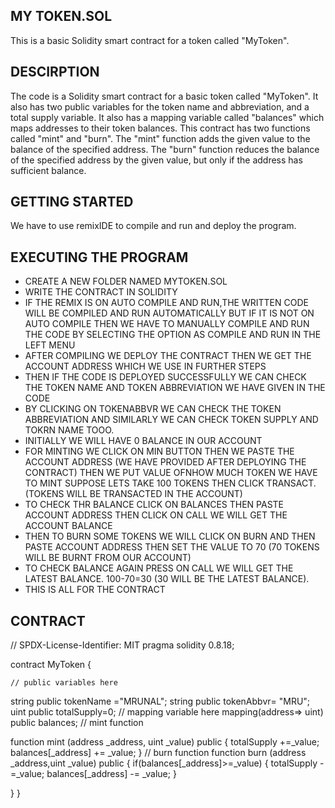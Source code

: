 ## MY TOKEN.SOL
This is a basic Solidity smart contract for a token called "MyToken". 

## DESCIRPTION
The code is a Solidity smart contract for a basic token called "MyToken". It also has two public variables for the token name and abbreviation, and a total supply variable. It also has a mapping variable called "balances" which maps addresses to their token balances.
This contract has two functions called "mint" and "burn". The "mint" function  adds the given value to the balance of the specified address. The "burn" function  reduces the balance of the specified address by the given value, but only if the address has sufficient balance.

## GETTING STARTED
We have to use remixIDE to compile and run and deploy the program.

## EXECUTING THE PROGRAM
* CREATE A NEW FOLDER NAMED MYTOKEN.SOL
* WRITE THE CONTRACT IN SOLIDITY 
* IF THE REMIX IS ON AUTO COMPILE AND RUN,THE WRITTEN CODE WILL BE COMPILED AND RUN AUTOMATICALLY BUT IF IT IS NOT ON AUTO COMPILE THEN WE HAVE TO MANUALLY COMPILE AND   RUN THE CODE BY SELECTING THE OPTION AS COMPILE AND RUN IN THE LEFT MENU
* AFTER COMPILING WE DEPLOY THE CONTRACT THEN WE GET THE ACCOUNT ADDRESS WHICH WE USE IN FURTHER STEPS
* THEN IF THE CODE IS DEPLOYED SUCCESSFULLY WE CAN CHECK THE TOKEN NAME AND TOKEN ABBREVIATION WE HAVE GIVEN IN THE CODE 
* BY CLICKING ON TOKENABBVR WE CAN CHECK THE TOKEN ABBREVIATION AND SIMILARLY WE CAN CHECK TOKEN SUPPLY AND TOKRN NAME TOOO.
* INITIALLY WE WILL HAVE 0 BALANCE IN OUR ACCOUNT 
* FOR MINTING WE CLICK ON MIN BUTTON THEN WE PASTE THE ACCOUNT ADDRESS (WE HAVE PROVIDED AFTER DEPLOYING THE CONTRACT) THEN WE PUT VALUE OFNHOW MUCH TOKEN WE HAVE TO     MINT SUPPOSE LETS TAKE 100 TOKENS THEN CLICK TRANSACT.(TOKENS WILL BE TRANSACTED IN THE ACCOUNT)
* TO CHECK THR BALANCE CLICK ON  BALANCES THEN PASTE ACCOUNT ADDRESS THEN CLICK ON CALL WE WILL GET THE ACCOUNT BALANCE
* THEN TO BURN SOME TOKENS WE WILL CLICK ON BURN AND THEN PASTE ACCOUNT ADDRESS THEN SET THE VALUE TO 70 (70 TOKENS WILL BE BURNT FROM OUR ACCOUNT)
* TO CHECK BALANCE AGAIN PRESS ON CALL WE WILL GET THE LATEST BALANCE. 100-70=30 (30 WILL BE THE LATEST BALANCE).
* THIS IS ALL FOR THE CONTRACT


## CONTRACT 

// SPDX-License-Identifier: MIT
pragma solidity 0.8.18;


contract MyToken {

    // public variables here
   string public tokenName ="MRUNAL";
   string public tokenAbbvr= "MRU";
   uint public totalSupply=0;
    // mapping variable here
   mapping(address=> uint) public balances;
    // mint function

   function mint (address _address, uint _value) public {
    totalSupply +=_value;
    balances[_address] += _value;
   }
    // burn function
   function burn (address _address,uint _value) public {
       if(balances[_address]>=_value)
       {
         totalSupply -=_value;
         balances[_address] -= _value;
       }
    
   }
}
